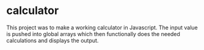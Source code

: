 # calculator


This project was to make a working calculator in Javascript. The input value is pushed into global arrays which then functionally does the needed calculations and displays the output.
